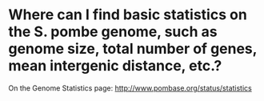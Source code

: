 # Where can I find basic statistics on the S. pombe genome, such as genome size, total number of genes, mean intergenic distance, etc.?
<!-- pombase_categories: Genome Statistics and Lists -->

On the Genome Statistics page: http://www.pombase.org/status/statistics

